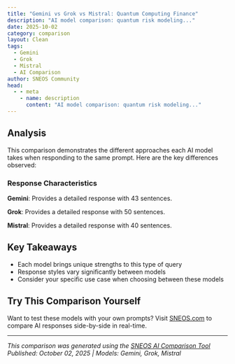 ```yaml
---
title: "Gemini vs Grok vs Mistral: Quantum Computing Finance"
description: "AI model comparison: quantum risk modeling..."
date: 2025-10-02
category: comparison
layout: Clean
tags:
  - Gemini
  - Grok
  - Mistral
  - AI Comparison
author: SNEOS Community
head:
  - - meta
    - name: description
      content: "AI model comparison: quantum risk modeling..."
---
```


<ChatComparison
  title="Gemini vs Grok vs Mistral: Quantum Computing Finance"
  prompt="quantum risk modeling"
  :responses='{
    "Gemini": "Quantum risk modeling is an emerging field that aims to leverage the power of quantum computing to improve the accuracy and speed of risk assessments across various industries, particularly in finance.  Classical risk models often struggle with the complexity of real-world scenarios, leading to approximations and limitations. Quantum computers, with their unique ability to perform complex calculations in parallel, hold the potential to overcome these limitations.\n\nHere\u0027s a breakdown of quantum risk modeling:\n\n**What are the limitations of classical risk models?**\n\n*   **Computational Complexity:** Many risk models, such as those used for portfolio optimization, derivative pricing, and credit risk analysis, are computationally intensive. As the size and complexity of the data increase, classical algorithms can become too slow to provide timely results.\n*   **Approximations:** To make calculations feasible, classical models often rely on simplifying assumptions that can reduce accuracy and potentially underestimate risks.\n*   **Sampling Limitations:**  Monte Carlo simulations, a widely used technique for risk assessment, require a large number of samples to achieve accurate results.  The computational cost of generating these samples can be prohibitive for complex models.\n*   **Limited Ability to Model Complex Dependencies:** Many risk factors are interconnected and exhibit complex dependencies. Classical models may struggle to capture these relationships accurately, leading to inaccurate risk assessments.\n\n**How can quantum computing help?**\n\nQuantum computers offer the potential to address these limitations through:\n\n*   **Quantum Speedup:**  Certain quantum algorithms can solve specific computational problems much faster than their classical counterparts. This speedup can be significant for computationally intensive risk calculations.\n*   **Improved Accuracy:** By leveraging the unique properties of quantum mechanics, such as superposition and entanglement, quantum algorithms can potentially model complex dependencies and interactions more accurately.\n*   **Efficient Sampling:** Quantum algorithms can be used to generate samples more efficiently than classical Monte Carlo methods, reducing the computational cost of simulations.\n\n**Specific Quantum Algorithms Used in Risk Modeling:**\n\n*   **Quantum Amplitude Estimation (QAE):** This algorithm can estimate the probability of an event with quadratic speedup compared to classical Monte Carlo methods. This is useful for pricing derivatives, calculating Value at Risk (VaR), and assessing credit risk.\n*   **Quantum Monte Carlo:**  Quantum versions of Monte Carlo simulations can provide speedups for risk assessments that rely on sampling.\n*   **Quantum Optimization Algorithms (e.g., QAOA, VQE):**  These algorithms can be used to optimize portfolios, manage risk, and allocate capital more effectively.\n*   **Quantum Machine Learning:** Quantum machine learning algorithms can be used to identify patterns in risk data, predict future risks, and improve the accuracy of risk models.  Specifically:\n    *   **Quantum Support Vector Machines (QSVM):** Potentially better classification.\n    *   **Quantum Neural Networks (QNNs):** Could learn complex relationships in data more effectively.\n    *   **Quantum Principal Component Analysis (QPCA):** For dimensionality reduction, identifying key risk factors.\n\n**Applications of Quantum Risk Modeling:**\n\n*   **Portfolio Optimization:**  Quantum algorithms can be used to construct optimal portfolios that balance risk and return, taking into account complex market dynamics and constraints.\n*   **Derivative Pricing:**  Quantum computers can improve the accuracy and speed of pricing complex derivatives, such as options and swaps, by handling high-dimensional integrals and solving stochastic differential equations more efficiently.\n*   **Credit Risk Analysis:**  Quantum algorithms can be used to assess the creditworthiness of borrowers, identify potential defaults, and manage credit risk more effectively.\n*   **Fraud Detection:** Quantum machine learning can enhance fraud detection systems by identifying patterns and anomalies that are difficult for classical algorithms to detect.\n*   **Insurance:**  Quantum computing can be applied to actuarial modeling, risk assessment, and pricing in the insurance industry.\n*   **Cybersecurity Risk:** Quantum algorithms could model and assess cybersecurity risks by analyzing complex attack patterns and vulnerabilities.\n\n**Challenges and Future Directions:**\n\n*   **Hardware Limitations:**  Quantum computers are still in their early stages of development. Current quantum computers have limited qubit counts, coherence times, and gate fidelities, which restrict the size and complexity of the problems that can be solved.\n*   **Algorithm Development:**  More research is needed to develop quantum algorithms that are specifically tailored to risk modeling applications and that can provide significant speedups over classical methods.\n*   **Data Preparation:**  Preparing data for quantum algorithms can be challenging, as it often requires converting classical data into a quantum format.\n*   **Software Tools and Infrastructure:**  Developing user-friendly software tools and infrastructure is essential for making quantum risk modeling accessible to a wider audience of practitioners.\n*   **Hybrid Approaches:**  Combining classical and quantum algorithms (hybrid quantum-classical algorithms) may be necessary to leverage the strengths of both approaches.\n*   **Quantum-Resistant Cryptography:** While Quantum computing can enhance risk modeling, it also poses a risk to existing cryptography. Development of post-quantum cryptographic methods is critical.\n\n**In summary, quantum risk modeling is a promising field that has the potential to revolutionize risk management by providing more accurate, faster, and more sophisticated risk assessments. While significant challenges remain, ongoing advancements in quantum computing hardware and algorithms are paving the way for practical applications of quantum risk modeling in the near future.**\n\nIt\u0027s important to stay informed about the advancements in quantum computing and its applications in risk modeling, as this technology is rapidly evolving.\n",
    "Grok": "Quantum risk modeling is an emerging field that leverages the principles and computational power of quantum computing to address complex risk assessment and management challenges in various domains, such as finance, cybersecurity, supply chain, and climate modeling. Traditional risk modeling relies on classical computing methods and probabilistic techniques (like Monte Carlo simulations) to quantify uncertainties and predict potential outcomes. Quantum risk modeling, on the other hand, uses quantum algorithms and quantum hardware to potentially solve these problems more efficiently or accurately, especially when dealing with high-dimensional data, optimization problems, or systems with a vast number of interdependent variables.\n\n### Key Concepts of Quantum Risk Modeling\n\n1. **Quantum Computing Basics**:\n   - Quantum computers operate on the principles of quantum mechanics, utilizing qubits instead of classical bits. Qubits can exist in a superposition of states, enabling parallelism in computation.\n   - Quantum phenomena like entanglement and interference allow quantum algorithms to explore solution spaces in ways that classical computers cannot, potentially offering exponential speedups for specific problems.\n\n2. **Risk Modeling Challenges**:\n   - Risk modeling often involves computationally intensive tasks, such as simulating numerous scenarios (e.g., financial market movements, cyberattack patterns, or natural disaster impacts) and optimizing portfolios or mitigation strategies.\n   - Classical methods can struggle with the \u0022curse of dimensionality,\u0022 where the computational cost grows exponentially with the number of variables or scenarios.\n   - Quantum computing aims to address these challenges by offering faster convergence in simulations and improved optimization capabilities.\n\n3. **Quantum Algorithms for Risk Modeling**:\n   Several quantum algorithms are particularly relevant to risk modeling:\n   - **Quantum Monte Carlo**: This algorithm can potentially provide a quadratic speedup over classical Monte Carlo simulations, which are widely used in risk analysis for modeling uncertainty (e.g., pricing derivatives or assessing market risks).\n   - **Quantum Amplitude Estimation (QAE)**: QAE is a quantum algorithm that can estimate expectation values (like average loss or gain) more efficiently than classical methods, which is useful for financial risk analysis or insurance modeling.\n   - **Quantum Optimization**: Algorithms like the Quantum Approximate Optimization Algorithm (QAOA) can be applied to portfolio optimization, resource allocation, or logistics problems in supply chain risk management.\n   - **Grover\u0027s Algorithm**: This algorithm provides a quadratic speedup for unstructured search problems, which can be useful in identifying rare but high-impact risks (e.g., black swan events) from large datasets.\n\n4. **Applications of Quantum Risk Modeling**:\n   - **Finance**: Assessing market risks, credit risks, and operational risks; optimizing portfolios; and pricing complex derivatives.\n   - **Cybersecurity**: Modeling the likelihood and impact of cyber threats by simulating attack vectors and vulnerabilities in quantum systems.\n   - **Climate Risk**: Simulating climate scenarios and their cascading effects on ecosystems, economies, and infrastructure with greater accuracy.\n   - **Insurance**: Improving actuarial models by better estimating rare events (catastrophic losses) and optimizing reinsurance strategies.\n   - **Supply Chain**: Identifying risks in global supply chains by optimizing logistics and predicting disruptions under uncertainty.\n\n### Advantages of Quantum Risk Modeling\n- **Speed**: Quantum algorithms can potentially solve certain problems (like optimization and simulation) much faster than classical methods, enabling real-time or near-real-time risk assessments.\n- **Accuracy**: Quantum systems can model complex, interdependent systems with higher fidelity, capturing non-linearities and correlations that classical models often oversimplify.\n- **Scalability**: Quantum approaches may handle high-dimensional problems more effectively, which is critical in risk modeling where the number of variables (e.g., market factors, threat actors) can be vast.\n\n### Challenges and Limitations\n- **Current State of Quantum Hardware**: Quantum computers are still in the early stages of development (Noisy Intermediate-Scale Quantum, or NISQ era), with limited qubit counts and significant error rates. This restricts practical implementation of quantum risk modeling.\n- **Algorithm Development**: Designing quantum algorithms tailored for specific risk modeling tasks requires expertise and is an active area of research.\n- **Data Input**: Quantum computers require data to be encoded into quantum states, which can be a bottleneck and may introduce errors.\n- **Interpretability**: Quantum models may produce results that are harder to interpret compared to classical models, posing challenges for decision-making and regulatory compliance.\n- **Cost and Accessibility**: Quantum computing resources are expensive and not widely accessible, limiting their adoption for risk modeling.\n\n### Current Research and Industry Efforts\n- Financial institutions like JPMorgan Chase, Goldman Sachs, and Barclays are exploring quantum computing for risk analysis and portfolio optimization, often in collaboration with quantum hardware providers like IBM, Google, or Rigetti.\n- Research initiatives are focusing on hybrid quantum-classical approaches, where quantum algorithms handle specific sub-tasks (e.g., optimization) while classical systems manage data input/output and broader computations.\n- Governments and organizations are investing in quantum-safe cryptography as part of cybersecurity risk modeling, preparing for future threats posed by quantum computers breaking classical encryption.\n\n### Future Outlook\nQuantum risk modeling is still in its infancy but holds immense potential as quantum hardware matures and more robust quantum algorithms are developed. In the near term, hybrid approaches that combine classical and quantum techniques are likely to dominate. Over the long term (10\u201320 years), as fault-tolerant quantum computers become available, risk modeling could see transformative improvements, enabling organizations to tackle previously intractable problems.\n\nIf you\u0027re interested in a specific application (e.g., financial risk modeling) or a particular quantum algorithm, let me know, and I can dive deeper into that area!",
    "Mistral": "Quantum risk modeling is an emerging field that leverages the principles of quantum computing to enhance risk assessment and management. Traditional risk modeling often relies on classical computational methods, which can be limited in handling complex, high-dimensional data and probabilistic scenarios. Quantum computing, with its ability to process vast amounts of data and perform complex calculations more efficiently, offers new possibilities for risk modeling.\n\n### Key Concepts in Quantum Risk Modeling\n\n1. **Quantum Algorithms**:\n   - **Quantum Monte Carlo Simulations**: These can be used to simulate complex financial models and risk scenarios more efficiently than classical Monte Carlo methods.\n   - **Quantum Optimization**: Algorithms like the Quantum Approximate Optimization Algorithm (QAOA) can be used to find optimal solutions for risk management problems, such as portfolio optimization.\n\n2. **Quantum Machine Learning**:\n   - **Quantum Support Vector Machines (QSVM)**: These can be used for classification tasks in risk assessment, such as identifying high-risk transactions or predicting market crashes.\n   - **Quantum Neural Networks (QNN)**: These can be employed for pattern recognition and prediction in risk modeling, leveraging the quantum advantage in handling large datasets.\n\n3. **Quantum Probabilistic Models**:\n   - **Quantum Bayesian Networks**: These can model complex probabilistic relationships and dependencies in risk scenarios, providing more accurate risk assessments.\n   - **Quantum Markov Chains**: These can be used to model stochastic processes in risk management, such as the evolution of financial markets.\n\n4. **Quantum Data Analysis**:\n   - **Quantum Principal Component Analysis (QPCA)**: This can be used to reduce the dimensionality of large datasets, making it easier to identify key risk factors.\n   - **Quantum Clustering**: This can help in grouping similar risk scenarios or identifying clusters of high-risk events.\n\n### Applications of Quantum Risk Modeling\n\n1. **Financial Risk Management**:\n   - **Portfolio Optimization**: Quantum algorithms can optimize portfolios by considering a vast number of scenarios and finding the best allocation to minimize risk.\n   - **Credit Risk Assessment**: Quantum models can analyze large datasets to predict credit risk more accurately.\n   - **Market Risk Analysis**: Quantum simulations can model market dynamics and predict potential risks more efficiently.\n\n2. **Operational Risk Management**:\n   - **Supply Chain Risk**: Quantum algorithms can optimize supply chain operations by considering various risk factors and finding the most resilient strategies.\n   - **Cybersecurity Risk**: Quantum models can analyze cyber threats and vulnerabilities, providing more robust risk assessments.\n\n3. **Environmental Risk Management**:\n   - **Climate Risk**: Quantum simulations can model complex climate systems and predict environmental risks, such as natural disasters.\n   - **Sustainability Risk**: Quantum models can assess the sustainability of various practices and their associated risks.\n\n### Challenges and Considerations\n\n1. **Technological Maturity**: Quantum computing is still in its early stages, and current quantum computers (quantum processors) have limitations in terms of qubit count, coherence time, and error rates.\n2. **Algorithm Development**: Developing efficient quantum algorithms for risk modeling requires expertise in both quantum computing and risk management.\n3. **Data Integration**: Integrating quantum risk models with existing classical systems and data sources can be challenging.\n4. **Regulatory Compliance**: Ensuring that quantum risk models comply with regulatory requirements and standards is crucial.\n\n### Future Directions\n\nAs quantum computing technology advances, the potential for quantum risk modeling will continue to grow. Research and development in this field are likely to focus on:\n\n- **Improving Quantum Hardware**: Developing more powerful and stable quantum processors.\n- **Advancing Quantum Algorithms**: Creating more efficient and scalable quantum algorithms for risk modeling.\n- **Hybrid Models**: Combining classical and quantum approaches to leverage the strengths of both.\n- **Real-World Applications**: Implementing quantum risk models in real-world scenarios to demonstrate their practical benefits.\n\nIn summary, quantum risk modeling holds significant promise for revolutionizing risk assessment and management by leveraging the unique capabilities of quantum computing. As the technology matures, it is expected to provide more accurate, efficient, and scalable solutions for complex risk scenarios."
  }'
  published-date="12:44"
/>

## Analysis

This comparison demonstrates the different approaches each AI model takes when responding to the same prompt. Here are the key differences observed:

### Response Characteristics

**Gemini**: Provides a detailed response with 43 sentences. 

**Grok**: Provides a detailed response with 50 sentences. 

**Mistral**: Provides a detailed response with 40 sentences. 

## Key Takeaways

- Each model brings unique strengths to this type of query
- Response styles vary significantly between models
- Consider your specific use case when choosing between these models

## Try This Comparison Yourself

Want to test these models with your own prompts? Visit [SNEOS.com](https://sneos.com) to compare AI responses side-by-side in real-time.

---

*This comparison was generated using the [SNEOS AI Comparison Tool](https://sneos.com)*
*Published: October 02, 2025 | Models: Gemini, Grok, Mistral*
